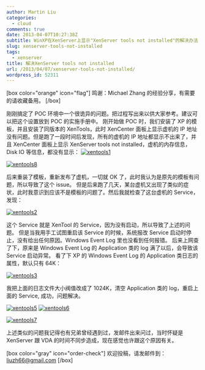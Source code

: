 ```yaml
---
author: Martin Liu
categories:
  - cloud
comments: true
date: 2013-04-07T10:27:38Z
subtitle: WinXP在XenServer上显示"XenServer tools not installed"的解决办法
slug: xenserver-tools-not-installed
tags:
  - xenserver
title: 解决XenServer tools not installed
url: /2013/04/07/xenserver-tools-not-installed/
wordpress_id: 52311
---
```


[box color="orange" icon="flag"]
鸣谢：Michael Zhang 的经验分享，有需要的请收藏备用。
[/box]

刚刚搞定了 POC 环境中一个很诡异的问题。把过程写出来以供大家参考。建议可以把这个设置放到 POC 的实施手册中。
刚开始做 POC 时，我们安装了 XP 的模板，并且安装了同版本的 XenTools，此时 XenCenter 面板上显示虚机的 IP 地址没有问题。但是跑了一段时间后发现，所有的虚机的 IP 地址都显示不出来了，并且 XenCenter 面板上显示 XenServer tools not installed，虚机的内存信息，Disk IO 等信息，都没有显示：
[![xentools1](http://7bv9gn.com1.z0.glb.clouddn.com/wp-content/uploads/2013/04/xentools1.png)](http://7bv9gn.com1.z0.glb.clouddn.com/wp-content/uploads/2013/04/xentools1.png)

[![xentools8](http://7bv9gn.com1.z0.glb.clouddn.com/wp-content/uploads/2013/04/xentools8.png)](http://7bv9gn.com1.z0.glb.clouddn.com/wp-content/uploads/2013/04/xentools8.png)

后来重装了模板，重新发布了虚机，一切就 OK 了，此时我认为是原先的模板有问题，所以导致了这个 issue。
但是后来跑了几天，某台虚机又出现了类似的症状，此时我意识到应该不是模板的问题了。然后我就检查了这台虚机的 Service，发现：

[![xentools2](http://7bv9gn.com1.z0.glb.clouddn.com/wp-content/uploads/2013/04/xentools2.png)](http://7bv9gn.com1.z0.glb.clouddn.com/wp-content/uploads/2013/04/xentools2.png)

这个 Service 就是 XenTool 的 Service，因为没有启动，所以导致了上述的问题。
但是当我用手工试图重启该 Service 的时候，系统报改 Service 启动时停止，没有给出任何原因。Windows Event Log 里也没看到任何报错。
后来上网查了下，原来是 Windows Event Log 的 Application 类的 log 满了以后，会导致该 Service 启动异常。
看了下 XP 的 Windows Event Log 的 Application 类日志的属性，默认只有 64K：

[![xentools3](http://7bv9gn.com1.z0.glb.clouddn.com/wp-content/uploads/2013/04/xentools3.png)](http://7bv9gn.com1.z0.glb.clouddn.com/wp-content/uploads/2013/04/xentools3.png)

我把上面的日志文件大小阀值改成了 1024K，清空 Application 类的 log，重启上面的 Service, 成功，问题解决。

[![xentools5](http://7bv9gn.com1.z0.glb.clouddn.com/wp-content/uploads/2013/04/xentools5.png)](http://7bv9gn.com1.z0.glb.clouddn.com/wp-content/uploads/2013/04/xentools5.png)
[![xentools6](http://7bv9gn.com1.z0.glb.clouddn.com/wp-content/uploads/2013/04/xentools6.png)](http://7bv9gn.com1.z0.glb.clouddn.com/wp-content/uploads/2013/04/xentools6.png)

[![xentools7](http://7bv9gn.com1.z0.glb.clouddn.com/wp-content/uploads/2013/04/xentools7.png)](http://7bv9gn.com1.z0.glb.clouddn.com/wp-content/uploads/2013/04/xentools7.png)

上述类似的问题我记得也有兄弟曾经遇到过，发邮件出来问过，当时怀疑是 XenServer 跟 VDA 的时间不同步造成，现在感觉也许跟这个原因有关。

[box color="gray" icon="order-check"]
欢迎投稿，请发邮件到： liuzh66@gmail.com
[/box]
